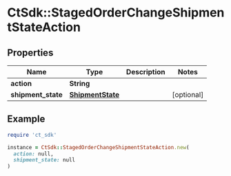 # CtSdk::StagedOrderChangeShipmentStateAction

## Properties

| Name | Type | Description | Notes |
| ---- | ---- | ----------- | ----- |
| **action** | **String** |  |  |
| **shipment_state** | [**ShipmentState**](ShipmentState.md) |  | [optional] |

## Example

```ruby
require 'ct_sdk'

instance = CtSdk::StagedOrderChangeShipmentStateAction.new(
  action: null,
  shipment_state: null
)
```

